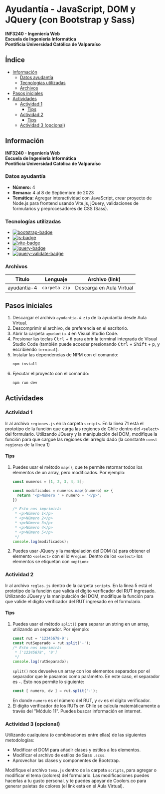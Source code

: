 # Ayudantía - JavaScript, DOM y JQuery (con Bootstrap y Sass)

**INF3240 - Ingeniería Web**<br />
**Escuela de Ingeniería Informática**<br />
**Pontificia Universidad Católica de Valparaíso**

<!-- omit in toc -->
## Índice
<!--  -->
- [Información](#información)
  - [Datos ayudantía](#datos-ayudantía)
  - [Tecnologías utilizadas](#tecnologías-utilizadas)
  - [Archivos](#archivos)
- [Pasos iniciales](#pasos-iniciales)
- [Actividades](#actividades)
  - [Actividad 1](#actividad-1)
    - [Tips](#tips)
  - [Actividad 2](#actividad-2)
    - [Tips](#tips-1)
  - [Actividad 3 (opcional)](#actividad-3-opcional)

## Información


**INF3240 - Ingeniería Web**<br />
**Escuela de Ingeniería Informática**<br />
**Pontificia Universidad Católica de Valparaíso**
### Datos ayudantía

- **Número:** 4
- **Semana:** 4 al 8 de Septiembre de 2023
- **Temática:** Agregar interactividad con JavaScript, crear proyecto de Node.js para frontend usando Vite.js, jQuery, validaciones de formularios y preprocesadores de CSS (Sass).

### Tecnologías utilizadas

- [![bootstrap-badge]][bootstrap-web]
- [![js-badge]][js-web]
- [![vite-badge]][vite-web]
- [![jquery-badge]][jquery-web]
- [![jquery-validate-badge]][jquery-validate-web]

### Archivos

| Título             | Lenguaje | Archivo (link)                     |
| ------------------ | -------- | ---------------------------------- |
| ayudantia-4   | `carpeta zip`   | Descarga en Aula Virtual      |

## Pasos iniciales

1. Descargar el archivo `ayudantia-4.zip` de la ayudantía desde Aula Virtual.
2. Descomprimir el archivo, de preferencia en el escritorio.
3. Abrir la carpeta `ayudantia-4` en Visual Studio Code.
4. Presionar las teclas <kbd>Ctrl</kbd> + <kbd>ñ</kbd> para abrir la terminal integrada de Visual Studio Code (también puede acceder presionando <kbd>Ctrl</kbd> + <kbd>Shift</kbd> + <kbd>p</kbd>, y escribiendo `terminal`).
5. Instalar las dependencias de NPM con el comando:
    ```bash
    npm install
    ```
6. Ejecutar el proyecto con el comando:
    ```bash
    npm run dev
    ```

## Actividades

### Actividad 1

Ir al archivo `regiones.js` en la carpeta `scripts`. En la línea 71 está el prototípo de la función que carga las regiones de Chile dentro del `<select>` del formulario. Utilizando JQuery y la manipulación del DOM, modifique la función para que cargue las regiones del arreglo dado (la constante `const regiones` de la línea 1)

#### Tips

1. Puedes usar el método `map()`, que te permite retornar todos los elementos de un array, pero modificados. Por ejemplo:
   ```js
   const numeros = [1, 2, 3, 4, 5];

   const modificados = numeros.map((numero) => {
     return '<p>Número ' + numero + '</p>';
   })
   
   /* Esto nos imprimirá:
    * <p>Número 1</p>
    * <p>Número 2</p>
    * <p>Número 3</p>
    * <p>Número 4</p>
    * <p>Número 5</p>
    */
   console.log(modificados);
   ```
2. Puedes usar JQuery y la manipulación del DOM (`$`) para obtener el elemento `<select>` con el id `#region`. Dentro de los `<select>` los elementos se etiquetan con `<option>`

### Actividad 2

Ir al archivo `reglas.js` dentro de la carpeta `scripts`. En la línea 5 está el prototipo de la función que valida el dígito verificador del RUT ingresado. Utilizando JQuery y la manipulación del DOM, modifique la función para que valide el dígito verificador del RUT ingresado en el formulario.

#### Tips

1. Puedes usar el método `split()` para separar un string en un array, utilizando un separador. Por ejemplo:
   ```js
   const rut = '12345678-9';
   const rutSeparado = rut.split('-');
   /* Esto nos imprimirá:
    * ['12345678', '9']
    */
   console.log(rutSeparado);
   ```
   `split()` nos devuelve un array con los elementos separados por el separador que le pasamos como parámetro. En este caso, el separador es `-`. Esto nos permite lo siguiente:
    ```js
    const [ numero, dv ] = rut.split('-');
    ```
    En donde `numero` es el número del RUT, y `dv` es el dígito verificador.
2. El dígito verificador de los RUTs en Chile se calcula matemáticamente a través del "Módulo 11". Puedes buscar información en internet.

### Actividad 3 (opcional)

Utilizando cualquiera (o combinaciones entre ellas) de las siguientes metodologías:

- Modificar el DOM para añadir clases y estilos a los elementos.
- Modificar el archivo de estilos de Sass `.scss`.
- Aprovechar las clases y componentes de Bootstrap.

Modifique el archivo `tema.js` dentro de la carpeta `scripts`, para agregar o modificar el tema (colores) del formulario. Las modificaciones puedes hacerlas a tu gusto personal, y te puedes apoyar de Coolors.co para generar paletas de colores (el link está en el Aula Virtual).

[bootstrap-badge]: https://img.shields.io/badge/Bootstrap-7952B3?logo=bootstrap&logoColor=fff&style=flat
[bootstrap-web]: https://getbootstrap.com/
[vite-badge]: https://img.shields.io/badge/Vite-646CFF?logo=vite&logoColor=fff&style=flat
[vite-web]: https://vitejs.dev/
[js-badge]: https://img.shields.io/badge/JavaScript-F7DF1E?logo=javascript&logoColor=000&style=flat
[js-web]: https://developer.mozilla.org/es/docs/Web/JavaScript
[jquery-badge]: https://img.shields.io/badge/jQuery-0769AD?logo=jquery&logoColor=fff&style=flat
[jquery-web]: https://jquery.com/
[jquery-validate-badge]: https://img.shields.io/badge/jQuery%20Validate-0769AD?logo=jquery&logoColor=fff&style=flat
[jquery-validate-web]: https://jqueryvalidation.org/
